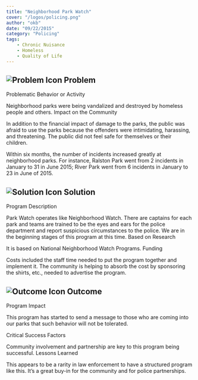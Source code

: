 ```yaml
---
title: "Neighborhood Park Watch"
cover: "/logos/policing.png"
author: "okb"
date: "09/22/2015"
category: "Policing"
tags:
    - Chronic Nuisance
    - Homeless
    - Quality of Life
---
```


## ![Problem Icon](https://github.com/google/material-design-icons/raw/master/alert/1x_web/ic_error_outline_black_48dp.png "Problem") Problem

Problematic Behavior or Activity

Neighborhood parks were being vandalized and destroyed by homeless people and others.
Impact on the Community

In addition to the financial impact of damage to the parks, the public was afraid to use the parks because the offenders were intimidating, harassing, and threatening. The public did not feel safe for themselves or their children.

Within six months, the number of incidents increased greatly at neighborhood parks. For instance, Ralston Park went from 2 incidents in January to 31 in June 2015; River Park went from 6 incidents in January to 23 in June of 2015.

## ![Solution Icon](https://github.com/google/material-design-icons/raw/master/action/1x_web/ic_lightbulb_outline_black_48dp.png "Solution") Solution

Program Description

Park Watch operates like Neighborhood Watch. There are captains for each park and teams are trained to be the eyes and ears for the police department and report suspicious circumstances to the police. We are in the beginning stages of this program at this time.
Based on Research

It is based on National Neighborhood Watch Programs.
Funding

Costs included the staff time needed to put the program together and implement it. The community is helping to absorb the cost by sponsoring the shirts, etc., needed to advertise the program.

## ![Outcome Icon](https://github.com/google/material-design-icons/raw/master/action/1x_web/ic_view_list_black_48dp.png "Outcome") Outcome

Program Impact

This program has started to send a message to those who are coming into our parks that such behavior will not be tolerated.

Critical Success Factors

Community involvement and partnership are key to this program being successful.
Lessons Learned

This appears to be a rarity in law enforcement to have a structured program like this. It’s a great buy-in for the community and for police partnerships.